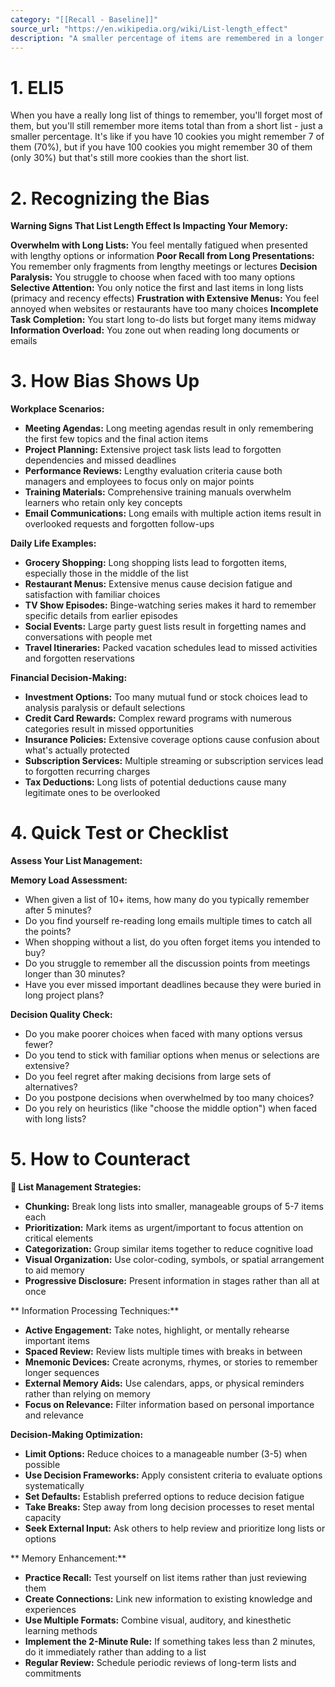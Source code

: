 ```yaml
---
category: "[[Recall - Baseline]]"
source_url: "https://en.wikipedia.org/wiki/List-length_effect"
description: "A smaller percentage of items are remembered in a longer list but as the length of the list increases the absolute number of items remembered increases as well"
---
```


# 1. ELI5

When you have a really long list of things to remember, you'll forget most of them, but you'll still remember more items total than from a short list - just a smaller percentage. It's like if you have 10 cookies you might remember 7 of them (70%), but if you have 100 cookies you might remember 30 of them (only 30%) but that's still more cookies than the short list.

# 2. Recognizing the Bias

**Warning Signs That List Length Effect Is Impacting Your Memory:**

**Overwhelm with Long Lists:** You feel mentally fatigued when presented with lengthy options or information
**Poor Recall from Long Presentations:** You remember only fragments from lengthy meetings or lectures
**Decision Paralysis:** You struggle to choose when faced with too many options
**Selective Attention:** You only notice the first and last items in long lists (primacy and recency effects)
**Frustration with Extensive Menus:** You feel annoyed when websites or restaurants have too many choices
**Incomplete Task Completion:** You start long to-do lists but forget many items midway
**Information Overload:** You zone out when reading long documents or emails

# 3. How Bias Shows Up

**Workplace Scenarios:**
- **Meeting Agendas:** Long meeting agendas result in only remembering the first few topics and the final action items
- **Project Planning:** Extensive project task lists lead to forgotten dependencies and missed deadlines
- **Performance Reviews:** Lengthy evaluation criteria cause both managers and employees to focus only on major points
- **Training Materials:** Comprehensive training manuals overwhelm learners who retain only key concepts
- **Email Communications:** Long emails with multiple action items result in overlooked requests and forgotten follow-ups

**Daily Life Examples:**
- **Grocery Shopping:** Long shopping lists lead to forgotten items, especially those in the middle of the list
- **Restaurant Menus:** Extensive menus cause decision fatigue and satisfaction with familiar choices
- **TV Show Episodes:** Binge-watching series makes it hard to remember specific details from earlier episodes
- **Social Events:** Large party guest lists result in forgetting names and conversations with people met
- **Travel Itineraries:** Packed vacation schedules lead to missed activities and forgotten reservations

**Financial Decision-Making:**
- **Investment Options:** Too many mutual fund or stock choices lead to analysis paralysis or default selections
- **Credit Card Rewards:** Complex reward programs with numerous categories result in missed opportunities
- **Insurance Policies:** Extensive coverage options cause confusion about what's actually protected
- **Subscription Services:** Multiple streaming or subscription services lead to forgotten recurring charges
- **Tax Deductions:** Long lists of potential deductions cause many legitimate ones to be overlooked

# 4. Quick Test or Checklist

**Assess Your List Management:**

**Memory Load Assessment:**
- When given a list of 10+ items, how many do you typically remember after 5 minutes?
- Do you find yourself re-reading long emails multiple times to catch all the points?
- When shopping without a list, do you often forget items you intended to buy?
- Do you struggle to remember all the discussion points from meetings longer than 30 minutes?
- Have you ever missed important deadlines because they were buried in long project plans?

**Decision Quality Check:**
- Do you make poorer choices when faced with many options versus fewer?
- Do you tend to stick with familiar options when menus or selections are extensive?
- Do you feel regret after making decisions from large sets of alternatives?
- Do you postpone decisions when overwhelmed by too many choices?
- Do you rely on heuristics (like "choose the middle option") when faced with long lists?

# 5. How to Counteract

**📝 List Management Strategies:**
- **Chunking:** Break long lists into smaller, manageable groups of 5-7 items each
- **Prioritization:** Mark items as urgent/important to focus attention on critical elements
- **Categorization:** Group similar items together to reduce cognitive load
- **Visual Organization:** Use color-coding, symbols, or spatial arrangement to aid memory
- **Progressive Disclosure:** Present information in stages rather than all at once

** Information Processing Techniques:**
- **Active Engagement:** Take notes, highlight, or mentally rehearse important items
- **Spaced Review:** Review lists multiple times with breaks in between
- **Mnemonic Devices:** Create acronyms, rhymes, or stories to remember longer sequences
- **External Memory Aids:** Use calendars, apps, or physical reminders rather than relying on memory
- **Focus on Relevance:** Filter information based on personal importance and relevance

**Decision-Making Optimization:**
- **Limit Options:** Reduce choices to a manageable number (3-5) when possible
- **Use Decision Frameworks:** Apply consistent criteria to evaluate options systematically
- **Set Defaults:** Establish preferred options to reduce decision fatigue
- **Take Breaks:** Step away from long decision processes to reset mental capacity
- **Seek External Input:** Ask others to help review and prioritize long lists or options

** Memory Enhancement:**
- **Practice Recall:** Test yourself on list items rather than just reviewing them
- **Create Connections:** Link new information to existing knowledge and experiences
- **Use Multiple Formats:** Combine visual, auditory, and kinesthetic learning methods
- **Implement the 2-Minute Rule:** If something takes less than 2 minutes, do it immediately rather than adding to a list
- **Regular Review:** Schedule periodic reviews of long-term lists and commitments

